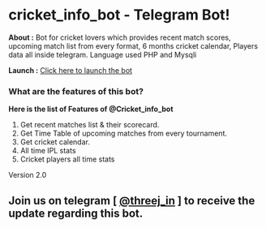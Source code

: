 # cricket_info_bot - Telegram Bot!
**About :** Bot for cricket lovers which provides recent match scores, upcoming match list from every format, 6 months cricket calendar, Players data all inside telegram.
Language used PHP and Mysqli

**Launch :** [Click here to launch the bot](https://telegram.me/cricket_info_bot)

### What are the features of this bot?
**Here is the list of Features of @Cricket_info_bot**
1. Get recent matches list & their scorecard.
2. Get Time Table of upcoming matches from every tournament.
3. Get cricket calendar.
4. All time IPL stats
5. Cricket players all time stats

Version 2.0

## Join us on telegram [ [@threej_in](https://telegram.me/threej_in) ] to receive the update regarding this bot.

